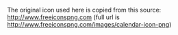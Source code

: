 The original icon used here is copied from this source: http://www.freeiconspng.com (full url is http://www.freeiconspng.com/images/calendar-icon-png)
